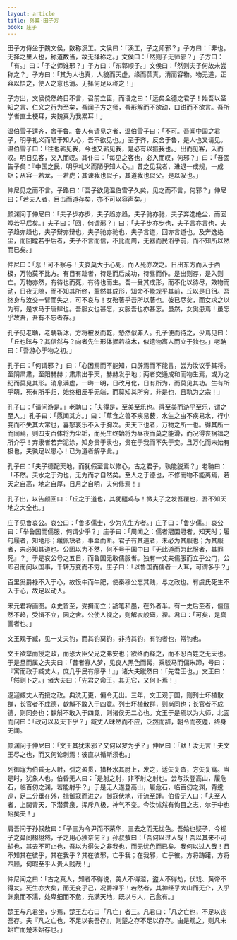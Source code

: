 ```yaml
---
layout: article
title: 外篇·田子方
book: 庄子
---
```


田子方侍坐于魏文侯，数称溪工。文侯曰：「溪工，子之师邪？」子方曰：「非也。无择之里人也，称道数当，故无择称之。」文侯曰：「然则子无师邪？」子方曰：「有。」曰：「子之师谁邪？」子方曰：「东郭顺子。」文侯曰：「然则夫子何故未尝称之？」子方曰：「其为人也真，人貌而天虚，缘而葆真，清而容物。物无道，正容以悟之，使人之意也消。无择何足以称之！」

子方出，文侯傥然终日不言，召前立臣，而语之曰：「远矣全德之君子！始吾以圣知之言、仁义之行为至矣，吾闻子方之师，吾形解而不欲动，口钳而不欲言。吾所学者直土梗耳，夫魏真为我累耳！」

温伯雪子适齐，舍于鲁。鲁人有请见之者，温伯雪子曰：「不可。吾闻中国之君子，明乎礼义而陋于知人心，吾不欲见也。」至于齐，反舍于鲁，是人也又请见。温伯雪子曰：「往也蕲见我，今也又蕲见我，是必有以振我也。」出而见客，入而叹。明日见客，又入而叹。其仆曰：「每见之客也，必入而叹，何邪？」曰：「吾固告子矣：『中国之民，明乎礼义而陋乎知人心。』昔之见我者，进退一成规，一成矩；从容一若龙，一若虎；其谏我也似子，其道我也似父。是以叹也。」

仲尼见之而不言。子路曰：「吾子欲见温伯雪子久矣，见之而不言，何邪？」仲尼曰：「若夫人者，目击而道存矣，亦不可以容声矣。」

颜渊问于仲尼曰：「夫子步亦步，夫子趋亦趋，夫子驰亦驰，夫子奔逸绝尘，而回瞠若乎后矣。」夫子曰：「回，何谓邪？」曰：「夫子步亦步也，夫子言亦言也，夫子趋亦趋也，夫子辩亦辩也，夫子驰亦驰也，夫子言道，回亦言道也。及奔逸绝尘，而回瞠若乎后者，夫子不言而信，不比而周，无器而民滔乎前，而不知所以然而已矣。」

仲尼曰：「恶！可不察与！夫哀莫大于心死，而人死亦次之。日出东方而入于西极，万物莫不比方。有目有趾者，待是而后成功，待昼而作。是出则存，是入则亡。万物亦然，有待也而死，有待也而生。吾一受其成形，而不化以待尽，效物而动，日夜无隙，而不知其所终，薰然其成形，知命不能规乎其前，丘以是日徂。吾终身与汝交一臂而失之，可不哀与！女殆著乎吾所以著也。彼已尽矣，而女求之以为有，是求马于唐肆也。吾服女也甚忘，女服吾也亦甚忘。虽然，女奚患焉！虽忘乎故吾，吾有不忘者存。」

孔子见老聃，老聃新沐，方将被发而乾，慹然似非人。孔子便而待之，少焉见曰：「丘也眩与？其信然与？向者先生形体掘若槁木，似遗物离人而立于独也。」老聃曰：「吾游心于物之初。」

孔子曰：「何谓邪？」曰：「心困焉而不能知，口辟焉而不能言，尝为汝议乎其将。至阴肃肃，至阳赫赫；肃肃出乎天，赫赫发乎地；两者交通成和而物生焉，或为之纪而莫见其形。消息满虚，一晦一明，日改月化，日有所为，而莫见其功。生有所乎萌，死有所乎归，始终相反乎无端，而莫知其所穷。非是也，且孰为之宗！」

孔子曰：「请问游是。」老聃曰：「夫得是，至美至乐也。得至美而游乎至乐，谓之至人。」孔子曰：「愿闻其方。」曰：「草食之兽不疾易薮，水生之虫不疾易水，行小变而不失其大常也，喜怒哀乐不入于胸次。夫天下也者，万物之所一也。得其所一而同焉，则四支百体将为尘垢，而死生终始将为昼夜而莫之能滑，而况得丧祸福之所介乎！弃隶者若弃泥涂，知身贵于隶也，贵在于我而不失于变。且万化而未始有极也，夫孰足以患心！已为道者解乎此。」

孔子曰：「夫子德配天地，而犹假至言以修心，古之君子，孰能脱焉？」老聃曰：「不然。夫水之于汋也，无为而才自然矣。至人之于德也，不修而物不能离焉，若天之自高，地之自厚，日月之自明，夫何修焉！」

孔子出，以告颜回曰：「丘之于道也，其犹醯鸡与！微夫子之发吾覆也，吾不知天地之大全也。」

庄子见鲁哀公。哀公曰：「鲁多儒士，少为先生方者。」庄子曰：「鲁少儒。」哀公曰：「举鲁国而儒服，何谓少乎？」庄子曰：「周闻之：儒者冠圜冠者，知天时；履句屦者，知地形；缓佩玦者，事至而断。君子有其道者，未必为其服也；为其服者，未必知其道也。公固以为不然，何不号于国中曰『无此道而为此服者，其罪死』？」于是哀公号之五日，而鲁国无敢儒服者。独有一丈夫儒服而立乎公门，公即召而问以国事，千转万变而不穷。庄子曰：「以鲁国而儒者一人耳，可谓多乎？」

百里奚爵禄不入于心，故饭牛而牛肥，使秦穆公忘其贱，与之政也。有虞氏死生不入于心，故足以动人。

宋元君将画图。众史皆至，受揖而立；舐笔和墨，在外者半。有一史后至者，儃儃然不趋，受揖不立，因之舍。公使人视之，则解衣般礴，裸。君曰：「可矣，是真画者也。」

文王观于臧，见一丈夫钓，而其钓莫钓，非持其钓，有钓者也，常钓也。

文王欲举而授之政，而恐大臣父兄之弗安也；欲终而释之，而不忍百姓之无天也。于是旦而属之夫夫曰：「昔者寡人梦，见良人黑色而髯，乘驳马而偏朱蹄，号曰：『寓而政于臧丈人，庶几乎民有瘳乎！』」诸大夫蹴然曰：「先君王也。」文王曰：「然则卜之。」诸大夫曰：「先君之命王，其无它，又何卜焉！」

遂迎臧丈人而授之政。典洗无更，偏令无出。三年，文王观于国，则列士坏植散群，长官者不成德，斔斛不敢入于四竟。列士坏植散群，则尚同也；长官者不成德，则同务也；斔斛不敢入于四竟，则诸侯无二心也。文王于是焉以为大师，北面而问曰：「政可以及天下乎？」臧丈人昧然而不应，泛然而辞，朝令而夜遁，终身无闻。

颜渊问于仲尼曰：「文王其犹未邪？又何以梦为乎？」仲尼曰：「默！汝无言！夫文王尽之也，而又何论刺焉！彼直以循斯须也。」

列御寇为伯昏无人射，引之盈贯，措杯水其肘上，发之，适矢复沓，方矢复寓。当是时，犹象人也。伯昏无人曰：「是射之射，非不射之射也。尝与汝登高山，履危石，临百仞之渊，若能射乎？」于是无人遂登高山，履危石，临百仞之渊，背逡巡，足二分垂在外，揖御寇而进之。御寇伏地，汗流至踵。伯昏无人曰：「夫至人者，上闚青天，下潜黄泉，挥斥八极，神气不变。今汝怵然有恂目之志，尔于中也殆矣夫！」

肩吾问于孙叔敖曰：「子三为令尹而不荣华，三去之而无忧色。吾始也疑子，今视子之鼻间栩栩然，子之用心独奈何？」孙叔敖曰：「吾何以过人哉！吾以其来不可却也，其去不可止也，吾以为得失之非我也，而无忧色而已矣。我何以过人哉！且不知其在彼乎，其在我乎？其在彼邪，亡乎我；在我邪，亡乎彼。方将踌躇，方将四顾，何暇至乎人贵人贱哉！」

仲尼闻之曰：「古之真人，知者不得说，美人不得滥，盗人不得劫，伏戏、黄帝不得友。死生亦大矣，而无变乎己，况爵禄乎！若然者，其神经乎大山而无介，入乎渊泉而不濡，处卑细而不惫，充满天地，既以与人，己愈有。」

楚王与凡君坐，少焉，楚王左右曰「凡亡」者三。凡君曰：「凡之亡也，不足以丧吾存。夫『凡之亡也，不足以丧吾存』，则楚之存不足以存存。由是观之，则凡未始亡而楚未始存也。」

